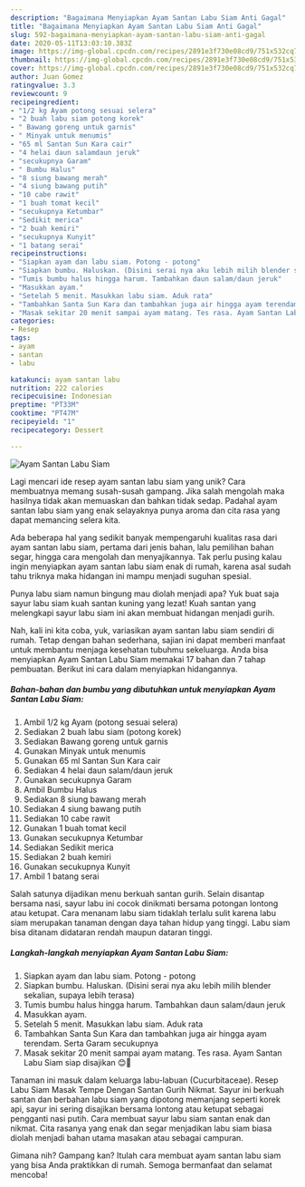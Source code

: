 ```yaml
---
description: "Bagaimana Menyiapkan Ayam Santan Labu Siam Anti Gagal"
title: "Bagaimana Menyiapkan Ayam Santan Labu Siam Anti Gagal"
slug: 592-bagaimana-menyiapkan-ayam-santan-labu-siam-anti-gagal
date: 2020-05-11T13:03:10.383Z
image: https://img-global.cpcdn.com/recipes/2891e3f730e08cd9/751x532cq70/ayam-santan-labu-siam-foto-resep-utama.jpg
thumbnail: https://img-global.cpcdn.com/recipes/2891e3f730e08cd9/751x532cq70/ayam-santan-labu-siam-foto-resep-utama.jpg
cover: https://img-global.cpcdn.com/recipes/2891e3f730e08cd9/751x532cq70/ayam-santan-labu-siam-foto-resep-utama.jpg
author: Juan Gomez
ratingvalue: 3.3
reviewcount: 9
recipeingredient:
- "1/2 kg Ayam potong sesuai selera"
- "2 buah labu siam potong korek"
- " Bawang goreng untuk garnis"
- " Minyak untuk menumis"
- "65 ml Santan Sun Kara cair"
- "4 helai daun salamdaun jeruk"
- "secukupnya Garam"
- " Bumbu Halus"
- "8 siung bawang merah"
- "4 siung bawang putih"
- "10 cabe rawit"
- "1 buah tomat kecil"
- "secukupnya Ketumbar"
- "Sedikit merica"
- "2 buah kemiri"
- "secukupnya Kunyit"
- "1 batang serai"
recipeinstructions:
- "Siapkan ayam dan labu siam. Potong - potong"
- "Siapkan bumbu. Haluskan. (Disini serai nya aku lebih milih blender sekalian, supaya lebih terasa)"
- "Tumis bumbu halus hingga harum. Tambahkan daun salam/daun jeruk"
- "Masukkan ayam."
- "Setelah 5 menit. Masukkan labu siam. Aduk rata"
- "Tambahkan Santa Sun Kara dan tambahkan juga air hingga ayam terendam. Serta Garam secukupnya"
- "Masak sekitar 20 menit sampai ayam matang. Tes rasa. Ayam Santan Labu Siam siap disajikan 😊🤤"
categories:
- Resep
tags:
- ayam
- santan
- labu

katakunci: ayam santan labu 
nutrition: 222 calories
recipecuisine: Indonesian
preptime: "PT33M"
cooktime: "PT47M"
recipeyield: "1"
recipecategory: Dessert

---
```



![Ayam Santan Labu Siam](https://img-global.cpcdn.com/recipes/2891e3f730e08cd9/751x532cq70/ayam-santan-labu-siam-foto-resep-utama.jpg)

Lagi mencari ide resep ayam santan labu siam yang unik? Cara membuatnya memang susah-susah gampang. Jika salah mengolah maka hasilnya tidak akan memuaskan dan bahkan tidak sedap. Padahal ayam santan labu siam yang enak selayaknya punya aroma dan cita rasa yang dapat memancing selera kita.

Ada beberapa hal yang sedikit banyak mempengaruhi kualitas rasa dari ayam santan labu siam, pertama dari jenis bahan, lalu pemilihan bahan segar, hingga cara mengolah dan menyajikannya. Tak perlu pusing kalau ingin menyiapkan ayam santan labu siam enak di rumah, karena asal sudah tahu triknya maka hidangan ini mampu menjadi suguhan spesial.

Punya labu siam namun bingung mau diolah menjadi apa? Yuk buat saja sayur labu siam kuah santan kuning yang lezat! Kuah santan yang melengkapi sayur labu siam ini akan membuat hidangan menjadi gurih.


Nah, kali ini kita coba, yuk, variasikan ayam santan labu siam sendiri di rumah. Tetap dengan bahan sederhana, sajian ini dapat memberi manfaat untuk membantu menjaga kesehatan tubuhmu sekeluarga. Anda bisa menyiapkan Ayam Santan Labu Siam memakai 17 bahan dan 7 tahap pembuatan. Berikut ini cara dalam menyiapkan hidangannya.

<!--inarticleads1-->

##### Bahan-bahan dan bumbu yang dibutuhkan untuk menyiapkan Ayam Santan Labu Siam:

1. Ambil 1/2 kg Ayam (potong sesuai selera)
1. Sediakan 2 buah labu siam (potong korek)
1. Sediakan  Bawang goreng untuk garnis
1. Gunakan  Minyak untuk menumis
1. Gunakan 65 ml Santan Sun Kara cair
1. Sediakan 4 helai daun salam/daun jeruk
1. Gunakan secukupnya Garam
1. Ambil  Bumbu Halus
1. Sediakan 8 siung bawang merah
1. Sediakan 4 siung bawang putih
1. Sediakan 10 cabe rawit
1. Gunakan 1 buah tomat kecil
1. Gunakan secukupnya Ketumbar
1. Sediakan Sedikit merica
1. Sediakan 2 buah kemiri
1. Gunakan secukupnya Kunyit
1. Ambil 1 batang serai


Salah satunya dijadikan menu berkuah santan gurih. Selain disantap bersama nasi, sayur labu ini cocok dinikmati bersama potongan lontong atau ketupat. Cara menanam labu siam tidaklah terlalu sulit karena labu siam merupakan tanaman dengan daya tahan hidup yang tinggi. Labu siam bisa ditanam didataran rendah maupun dataran tinggi. 

<!--inarticleads2-->

##### Langkah-langkah menyiapkan Ayam Santan Labu Siam:

1. Siapkan ayam dan labu siam. Potong - potong
1. Siapkan bumbu. Haluskan. (Disini serai nya aku lebih milih blender sekalian, supaya lebih terasa)
1. Tumis bumbu halus hingga harum. Tambahkan daun salam/daun jeruk
1. Masukkan ayam.
1. Setelah 5 menit. Masukkan labu siam. Aduk rata
1. Tambahkan Santa Sun Kara dan tambahkan juga air hingga ayam terendam. Serta Garam secukupnya
1. Masak sekitar 20 menit sampai ayam matang. Tes rasa. Ayam Santan Labu Siam siap disajikan 😊🤤


Tanaman ini masuk dalam keluarga labu-labuan (Cucurbitaceae). Resep Labu Siam Masak Tempe Dengan Santan Gurih Nikmat. Sayur ini berkuah santan dan berbahan labu siam yang dipotong memanjang seperti korek api, sayur ini sering disajikan bersama lontong atau ketupat sebagai pengganti nasi putih. Cara membuat sayur labu siam santan enak dan nikmat. Cita rasanya yang enak dan segar menjadikan labu siam biasa diolah menjadi bahan utama masakan atau sebagai campuran. 

Gimana nih? Gampang kan? Itulah cara membuat ayam santan labu siam yang bisa Anda praktikkan di rumah. Semoga bermanfaat dan selamat mencoba!
